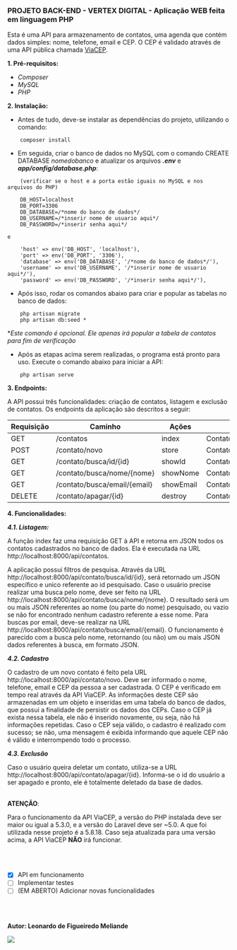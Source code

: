 ### PROJETO BACK-END - VERTEX DIGITAL - Aplicação WEB feita em linguagem PHP

Esta é uma API para armazenamento de contatos, uma agenda que contém dados simples: nome, telefone, email e CEP. O CEP é validado através de uma API pública chamada <a href="https://viacep.com.br/">ViaCEP</a>.

<b>1. Pré-requisitos:</b>

- <i>Composer</i>
- <i>MySQL</i>
- <i>PHP</i>

<b>2. Instalação:</b>

- Antes de tudo, deve-se instalar as dependências do projeto, utilizando o comando:
```
    composer install
```
- Em seguida, criar o banco de dados no MySQL com o comando CREATE DATABASE <i>nomedobanco</i> e atualizar os arquivos <i><b>.env</i></b> e <i><b>app/config/database.php</i></b>:
```
    (verificar se o host e a porta estão iguais no MySQL e nos arquivos do PHP)

    DB_HOST=localhost
    DB_PORT=3306
    DB_DATABASE=/*nome do banco de dados*/
    DB_USERNAME=/*inserir nome de usuario aqui*/
    DB_PASSWORD=/*inserir senha aqui*/
```
    e
```
    'host' => env('DB_HOST', 'localhost'),
    'port' => env('DB_PORT', '3306'),
    'database' => env('DB_DATABASE', '/*nome do banco de dados*/'),
    'username' => env('DB_USERNAME', '/*inserir nome de usuario aqui*/'),
    'password' => env('DB_PASSWORD', '/*inserir senha aqui*/'),
```
- Após isso, rodar os comandos abaixo para criar e popular as tabelas no banco de dados:
```
    php artisan migrate
    php artisan db:seed *
``` 
**Este comando é opcional. Ele apenas irá popular a tabela de contatos para fim de verificação*

- Após as etapas acima serem realizadas, o programa está pronto para uso. Execute o comando abaixo para iniciar a API:
```
    php artisan serve
```
<b>3. Endpoints:</b>

A API possui três funcionalidades: criação de contatos, listagem e exclusão de contatos. Os endpoints da aplicação são descritos a seguir:

Requisição   | Caminho                          | Ações        | Nome da rota
-------------|----------------------------------|--------------|------------------
GET          | /contatos                        | index        | ContatoController@index
POST         | /contato/novo                    | store        | ContatoController@store
GET          | /contato/busca/id/{id}           | showId       | ContatoController@showId
GET          | /contato/busca/nome/{nome}       | showNome     | ContatoController@showNome
GET          | /contato/busca/email/{email}     | showEmail    | ContatoController@showEmail
DELETE       | /contato/apagar/{id}             | destroy      | ContatoController@destroy

<b>4. Funcionalidades:</b>

<b><i>4.1. Listagem:</b></i>

A função index faz uma requisição GET à API e retorna em JSON todos os contatos cadastrados no banco de dados. Ela é executada na URL http://localhost:8000/api/contatos.

A aplicação possui filtros de pesquisa. Através da URL http://localhost:8000/api/contato/busca/id/{id}, será retornado um JSON específico e unico referente ao id pesquisado. Caso o usuário precise realizar uma busca pelo nome, deve ser feito na URL http://localhost:8000/api/contato/busca/nome/{nome}. O resultado será um ou mais JSON referentes ao nome (ou parte do nome) pesquisado, ou vazio se não for encontrado nenhum cadastro referente a esse nome. Para buscas por email, deve-se realizar na URL http://localhost:8000/api/contato/busca/email/{email}. O funcionamento é parecido com a busca pelo nome, retornando (ou não) um ou mais JSON dados referentes à busca, em formato JSON.

<b><i>4.2. Cadastro</b></i>

O cadastro de um novo contato é feito pela URL http://localhost:8000/api/contato/novo. Deve ser informado o nome, telefone, email e CEP da pessoa a ser cadastrada. O CEP é verificado em tempo real através da API ViaCEP. As informações deste CEP são armazenadas em um objeto e inseridas em uma tabela do banco de dados, que possui a finalidade de persistir os dados dos CEPs. Caso o CEP já exista nessa tabela, ele não é inserido novamente, ou seja, não há informações repetidas. Caso o CEP seja válido, o cadastro é realizado com sucesso; se não, uma mensagem é exibida informando que aquele CEP não é válido e interrompendo todo o processo.

<b><i>4.3. Exclusão</b></i>

Caso o usuário queira deletar um contato, utiliza-se a URL http://localhost:8000/api/contato/apagar/{id}. Informa-se o id do usuário a ser apagado e pronto, ele é totalmente deletado da base de dados.
<br>
<br>
    
<b>ATENÇÃO</b>:

Para o funcionamento da API ViaCEP, a versão do PHP instalada deve ser maior ou igual a 5.3.0, e a versão do Laravel deve ser ~5.0. A que foi utilizada nesse projeto é a 5.8.18. Caso seja atualizada para uma versão acima, a API ViaCEP <b>NÃO</b> irá funcionar.

<br>
<br>

- [x] API em funcionamento
- [ ] Implementar testes
- [ ] (EM ABERTO) Adicionar novas funcionalidades

<br>
<br>

**Autor: Leonardo de Figueiredo Meliande**

   <IMG SRC="https://pa1.narvii.com/6445/2effbe46653f3c5604386e6802c9e7ea8de0f46a_hq.gif">  
